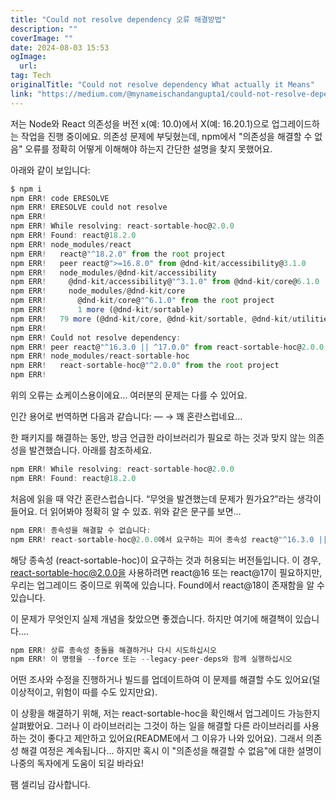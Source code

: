 ```yaml
---
title: "Could not resolve dependency 오류 해결방법"
description: ""
coverImage: ""
date: 2024-08-03 15:53
ogImage: 
  url: 
tag: Tech
originalTitle: "Could not resolve dependency What actually it Means"
link: "https://medium.com/@mynameischandangupta1/could-not-resolve-dependency-what-actually-it-means-b00c898cc7fb"
---
```




저는 Node와 React 의존성을 버전 x(예: 10.0)에서 X(예: 16.20.1)으로 업그레이드하는 작업을 진행 중이에요. 의존성 문제에 부딪혔는데, npm에서 "의존성을 해결할 수 없음" 오류를 정확히 어떻게 이해해야 하는지 간단한 설명을 찾지 못했어요.

아래와 같이 보입니다:

```js
$ npm i
npm ERR! code ERESOLVE
npm ERR! ERESOLVE could not resolve
npm ERR!
npm ERR! While resolving: react-sortable-hoc@2.0.0
npm ERR! Found: react@18.2.0
npm ERR! node_modules/react
npm ERR!   react@"^18.2.0" from the root project
npm ERR!   peer react@">=16.8.0" from @dnd-kit/accessibility@3.1.0
npm ERR!   node_modules/@dnd-kit/accessibility
npm ERR!     @dnd-kit/accessibility@"^3.1.0" from @dnd-kit/core@6.1.0
npm ERR!     node_modules/@dnd-kit/core
npm ERR!       @dnd-kit/core@"^6.1.0" from the root project
npm ERR!       1 more (@dnd-kit/sortable)
npm ERR!   79 more (@dnd-kit/core, @dnd-kit/sortable, @dnd-kit/utilities, ...)
npm ERR!
npm ERR! Could not resolve dependency:
npm ERR! peer react@"^16.3.0 || ^17.0.0" from react-sortable-hoc@2.0.0
npm ERR! node_modules/react-sortable-hoc
npm ERR!   react-sortable-hoc@"^2.0.0" from the root project
npm ERR!
```

위의 오류는 쇼케이스용이에요... 여러분의 문제는 다를 수 있어요.

<div class="content-ad"></div>

인간 용어로 번역하면 다음과 같습니다: — → 꽤 혼란스럽네요…

한 패키지를 해결하는 동안, 방금 언급한 라이브러리가 필요로 하는 것과 맞지 않는 의존성을 발견했습니다. 아래를 참조하세요.

```js
npm ERR! While resolving: react-sortable-hoc@2.0.0
npm ERR! Found: react@18.2.0
```

처음에 읽을 때 약간 혼란스럽습니다. “무엇을 발견했는데 문제가 뭔가요?”라는 생각이 들어요. 더 읽어봐야 정확히 알 수 있죠. 위와 같은 문구를 보면…

<div class="content-ad"></div>

```js
npm ERR! 종속성을 해결할 수 없습니다:
npm ERR! react-sortable-hoc@2.0.0에서 요구하는 피어 종속성 react@"^16.3.0 || ^17.0.0"
```

해당 종속성 (react-sortable-hoc)이 요구하는 것과 허용되는 버전들입니다. 이 경우, react-sortable-hoc@2.0.0을 사용하려면 react@16 또는 react@17이 필요하지만, 우리는 업그레이드 중이므로 위쪽에 있습니다. Found에서 react@18이 존재함을 알 수 있습니다.

이 문제가 무엇인지 실제 개념을 찾았으면 좋겠습니다. 하지만 여기에 해결책이 있습니다....

```js
npm ERR! 상류 종속성 충돌을 해결하거나 다시 시도하십시오
npm ERR! 이 명령을 --force 또는 --legacy-peer-deps와 함께 실행하십시오
```

<div class="content-ad"></div>

어떤 조사와 수정을 진행하거나 빌드를 업데이트하여 이 문제를 해결할 수도 있어요(덜 이상적이고, 위험이 따를 수도 있지만요).

이 상황을 해결하기 위해, 저는 react-sortable-hoc을 확인해서 업그레이드 가능한지 살펴봤어요. 그러나 이 라이브러리는 그것이 하는 일을 해결할 다른 라이브러리를 사용하는 것이 좋다고 제안하고 있어요(README에서 그 이유가 나와 있어요). 그래서 의존성 해결 여정은 계속됩니다... 하지만 혹시 이 "의존성을 해결할 수 없음"에 대한 설명이 나중의 독자에게 도움이 되길 바라요!

팸 셀리님 감사합니다.
